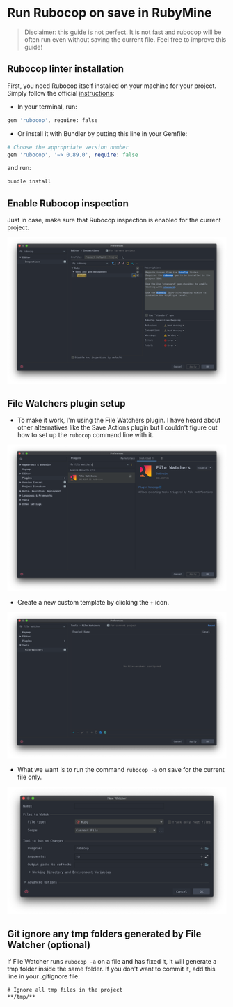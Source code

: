 # Run Rubocop on save in RubyMine

> Disclaimer: this guide is not perfect. It is not fast and rubocop will be often run even without saving the current file. Feel free to improve this guide!

## Rubocop linter installation

First, you need Rubocop itself installed on your machine for your project. Simply follow the official [instructions](https://github.com/rubocop-hq/rubocop/blob/master/README.md):

- In your terminal, run:

```bash
gem 'rubocop', require: false
```

- Or install it with Bundler by putting this line in your Gemfile:

```rb
# Choose the appropriate version number
gem 'rubocop', '~> 0.89.0', require: false
```
and run:
```bash
bundle install
```

## Enable Rubocop inspection

Just in case, make sure that Rubocop inspection is enabled for the current project.

![enable rubocop inspection](screenshots/rubocop-inspection.png)

## File Watchers plugin setup

- To make it work, I'm using the File Watchers plugin. I have heard about other alternatives like the Save Actions plugin but I couldn't figure out how to set up the `rubocop` command line with it.

![file watchers plugin](screenshots/file-watchers-plugin.png)

- Create a new custom template by clicking the `+` icon.

![new template](screenshots/new-file-watcher.png)

- What we want is to run the command `rubocop -a` on save for the current file only.

![ruby watcher](screenshots/ruby-watcher.png)

## Git ignore any tmp folders generated by File Watcher (optional)

If File Watcher runs `rubocop -a` on a file and has fixed it, it will generate a tmp folder inside the same folder. If you don't want to commit it, add this line in your .gitignore file:

```
# Ignore all tmp files in the project
**/tmp/**
```
